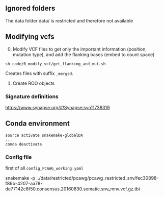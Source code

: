 ## Ignored folders
The data folder data/ is restricted and therefore not available

## Modifying vcfs

0. Modify VCF files to get only the important information (position, mutation type), and add the flanking bases (embed to count space)
```
sh code/0_modify_vcf/get_flanking_and_mut.sh
```

Creates files with suffix `_merged`.


1. Create ROO objects

### Signature definitions
https://www.synapse.org/#!Synapse:syn11738319






## Conda environment

```
source activate snakemake-globalDA
...
conda deactivate
```


### Config file
first of all
`config_PCAWG_working.yaml`

snakemake -p ../data/restricted/pcawg/pcawg_restricted_snv/fec30898-f86b-4207-aa78-de77142c8f50.consensus.20160830.somatic.snv_mnv.vcf.gz.tbi





